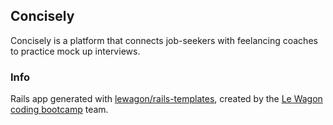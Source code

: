 ## Concisely 

Concisely is a platform that connects job-seekers with feelancing coaches to practice mock up interviews.

### Info
Rails app generated with [lewagon/rails-templates](https://github.com/lewagon/rails-templates), created by the [Le Wagon coding bootcamp](https://www.lewagon.com) team.
